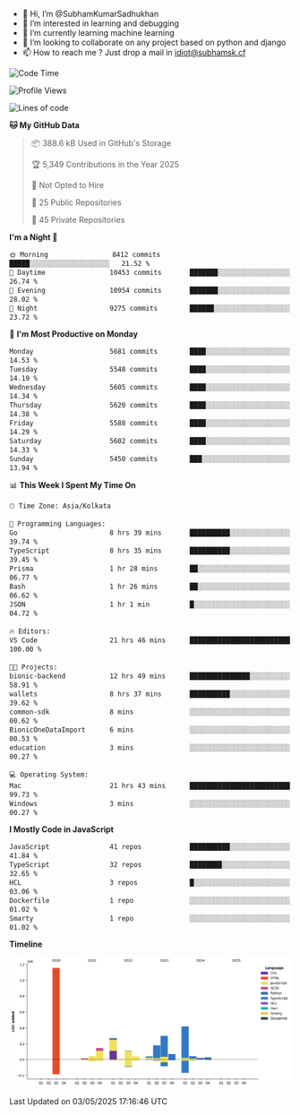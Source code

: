 - 👋 Hi, I’m @SubhamKumarSadhukhan
- 👀 I’m interested in learning and debugging
- 🌱 I’m currently learning machine learning
- 💞️ I’m looking to collaborate on any project based on python and django
- 📫 How to reach me ?
      Just drop a mail in idiot@subhamsk.cf

<!---
SubhamKumarSadhukhan/SubhamKumarSadhukhan is a ✨ special ✨ repository because its `README.md` (this file) appears on your GitHub profile.
You can click the Preview link to take a look at your changes.
--->


<!--START_SECTION:waka-->
![Code Time](http://img.shields.io/badge/Code%20Time-2%2C865%20hrs%204%20mins-blue)

![Profile Views](http://img.shields.io/badge/Profile%20Views-0-blue)

![Lines of code](https://img.shields.io/badge/From%20Hello%20World%20I%27ve%20Written-2.9%20million%20lines%20of%20code-blue)

**🐱 My GitHub Data** 

> 📦 388.6 kB Used in GitHub's Storage 
 > 
> 🏆 5,349 Contributions in the Year 2025
 > 
> 🚫 Not Opted to Hire
 > 
> 📜 25 Public Repositories 
 > 
> 🔑 45 Private Repositories 
 > 
**I'm a Night 🦉** 

```text
🌞 Morning                8412 commits        █████░░░░░░░░░░░░░░░░░░░░   21.52 % 
🌆 Daytime                10453 commits       ███████░░░░░░░░░░░░░░░░░░   26.74 % 
🌃 Evening                10954 commits       ███████░░░░░░░░░░░░░░░░░░   28.02 % 
🌙 Night                  9275 commits        ██████░░░░░░░░░░░░░░░░░░░   23.72 % 
```
📅 **I'm Most Productive on Monday** 

```text
Monday                   5681 commits        ████░░░░░░░░░░░░░░░░░░░░░   14.53 % 
Tuesday                  5548 commits        ████░░░░░░░░░░░░░░░░░░░░░   14.19 % 
Wednesday                5605 commits        ████░░░░░░░░░░░░░░░░░░░░░   14.34 % 
Thursday                 5620 commits        ████░░░░░░░░░░░░░░░░░░░░░   14.38 % 
Friday                   5588 commits        ████░░░░░░░░░░░░░░░░░░░░░   14.29 % 
Saturday                 5602 commits        ████░░░░░░░░░░░░░░░░░░░░░   14.33 % 
Sunday                   5450 commits        ███░░░░░░░░░░░░░░░░░░░░░░   13.94 % 
```


📊 **This Week I Spent My Time On** 

```text
🕑︎ Time Zone: Asia/Kolkata

💬 Programming Languages: 
Go                       8 hrs 39 mins       ██████████░░░░░░░░░░░░░░░   39.74 % 
TypeScript               8 hrs 35 mins       ██████████░░░░░░░░░░░░░░░   39.45 % 
Prisma                   1 hr 28 mins        ██░░░░░░░░░░░░░░░░░░░░░░░   06.77 % 
Bash                     1 hr 26 mins        ██░░░░░░░░░░░░░░░░░░░░░░░   06.62 % 
JSON                     1 hr 1 min          █░░░░░░░░░░░░░░░░░░░░░░░░   04.72 % 

🔥 Editors: 
VS Code                  21 hrs 46 mins      █████████████████████████   100.00 % 

🐱‍💻 Projects: 
bionic-backend           12 hrs 49 mins      ███████████████░░░░░░░░░░   58.91 % 
wallets                  8 hrs 37 mins       ██████████░░░░░░░░░░░░░░░   39.62 % 
common-sdk               8 mins              ░░░░░░░░░░░░░░░░░░░░░░░░░   00.62 % 
BionicOneDataImport      6 mins              ░░░░░░░░░░░░░░░░░░░░░░░░░   00.53 % 
education                3 mins              ░░░░░░░░░░░░░░░░░░░░░░░░░   00.27 % 

💻 Operating System: 
Mac                      21 hrs 43 mins      █████████████████████████   99.73 % 
Windows                  3 mins              ░░░░░░░░░░░░░░░░░░░░░░░░░   00.27 % 
```

**I Mostly Code in JavaScript** 

```text
JavaScript               41 repos            ██████████░░░░░░░░░░░░░░░   41.84 % 
TypeScript               32 repos            ████████░░░░░░░░░░░░░░░░░   32.65 % 
HCL                      3 repos             █░░░░░░░░░░░░░░░░░░░░░░░░   03.06 % 
Dockerfile               1 repo              ░░░░░░░░░░░░░░░░░░░░░░░░░   01.02 % 
Smarty                   1 repo              ░░░░░░░░░░░░░░░░░░░░░░░░░   01.02 % 
```



**Timeline**

![Lines of Code chart](https://raw.githubusercontent.com/SubhamKumarSadhukhan/SubhamKumarSadhukhan/main/assets/bar_graph.png)


 Last Updated on 03/05/2025 17:16:46 UTC
<!--END_SECTION:waka-->
